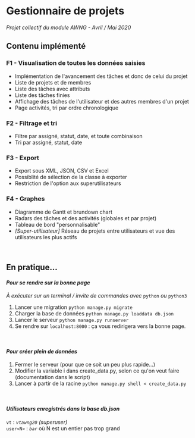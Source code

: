 # Gestionnaire de projets

*Projet collectif du module AWNG - Avril / Mai 2020*

## Contenu implémenté

### F1 - Visualisation de toutes les données saisies
- Implémentation de l'avancement des tâches et donc de celui du projet  
- Liste de projets et de membres  
- Liste des tâches avec attributs  
- Liste des tâches finies  
- Affichage des tâches de l'utilisateur et des autres membres d'un projet
- Page activités, tri par ordre chronologique

### F2 - Filtrage et tri
- Filtre par assigné, statut, date, et toute combinaison  
- Tri par assigné, statut, date  

### F3 - Export
- Export sous XML, JSON, CSV et Excel  
- Possiblité de sélection de la classe à exporter  
- Restriction de l'option aux superutilisateurs  

### F4 - Graphes
- Diagramme de Gantt et brundown chart
- Radars des tâches et des activités (globales et par projet)
- Tableau de bord "personnalisable"
- *[Super-utilisateur]* Réseau de projets entre utilisateurs et vue des utilisateurs les plus actifs

<br>

## En pratique...
#### *Pour se rendre sur la bonne page*
*À exécuter sur un terminal / invite de commandes avec* `python` *ou* `python3`
1. Lancer une migration `python manage.py migrate`  
2. Charger la base de données `python manage.py loaddata db.json`  
3. Lancer le serveur `python manage.py runserver`
4. Se rendre sur `localhost:8000` : ça vous redirigera vers la bonne page.  

<br>

#### *Pour créer plein de données*
1. Fermer le serveur (pour que ce soit un peu plus rapide...)  
2. Modifier la variable i dans create_data.py, selon ce qu'on veut faire (documentation dans le script)  
3. Lancer à partir de la racine `python manage.py shell < create_data.py`  

<br>

#### *Utilisateurs enregistrés dans la base db.json*
`vt` : *`vtawng20`* *(superuser)*  
`user<N>` : *`bar`* où N est un entier pas trop grand  
